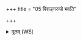+++
title = "05 पिशङ्गरूपो भवति"

+++
<details><summary>मूलम् (WS)</summary>

पिशङ्गरूपो भवति कल्माषमुत सन्दृशि ।  
किलास नश्येतः परः प्र त्वा धक्ष्यामि वीरुधा ॥ ६ ॥
</details>